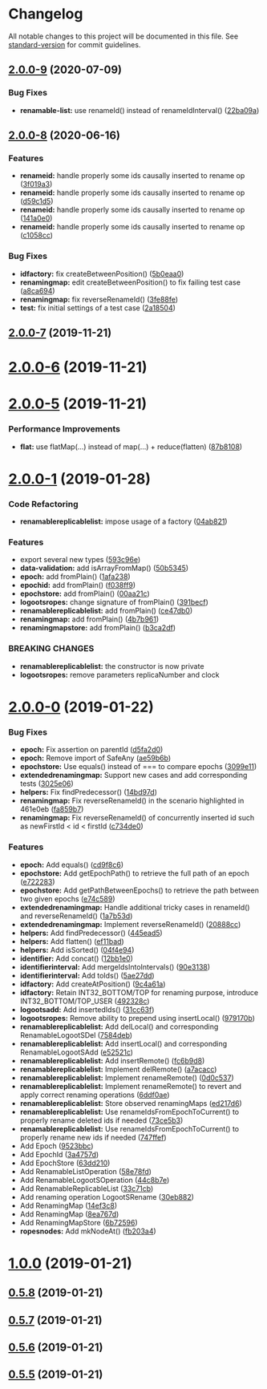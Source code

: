 # Changelog

All notable changes to this project will be documented in this file. See [standard-version](https://github.com/conventional-changelog/standard-version) for commit guidelines.

## [2.0.0-9](https://github.com/coast-team/mute-structs/compare/v2.0.0-8...v2.0.0-9) (2020-07-09)


### Bug Fixes

* **renamable-list:** use renameId() instead of renameIdInterval() ([22ba09a](https://github.com/coast-team/mute-structs/commit/22ba09ace073d2d9e4244cb7dc462a42c169f1f4))

## [2.0.0-8](https://github.com/coast-team/mute-structs/compare/v2.0.0-7...v2.0.0-8) (2020-06-16)


### Features

* **renameid:** handle properly some ids causally inserted to rename op ([3f019a3](https://github.com/coast-team/mute-structs/commit/3f019a3b5bcceb0576c22bb6d7566edb00f34ed1))
* **renameid:** handle properly some ids causally inserted to rename op ([d59c1d5](https://github.com/coast-team/mute-structs/commit/d59c1d58f1ff58933a8e7e33f271a2a04e746a0b))
* **renameid:** handle properly some ids causally inserted to rename op ([141a0e0](https://github.com/coast-team/mute-structs/commit/141a0e0e7027fca4dc3ee80551bb289e04c5f780))
* **renameid:** handle properly some ids causally inserted to rename op ([c1058cc](https://github.com/coast-team/mute-structs/commit/c1058ccd60618e833ffe449227c1899aab53b2bc))


### Bug Fixes

* **idfactory:** fix createBetweenPosition() ([5b0eaa0](https://github.com/coast-team/mute-structs/commit/5b0eaa0938239e689e589753e9bea2ea3c11b20f))
* **renamingmap:** edit createBetweenPosition() to fix failing test case ([a8ca694](https://github.com/coast-team/mute-structs/commit/a8ca6943dd2362a65cfb7449611f4cf40afe0293))
* **renamingmap:** fix reverseRenameId() ([3fe88fe](https://github.com/coast-team/mute-structs/commit/3fe88fe42ea3608b4fcc43ada6a250c9916d475a))
* **test:** fix initial settings of a test case ([2a18504](https://github.com/coast-team/mute-structs/commit/2a1850429870af90863554513463d0ef82754b47))

## [2.0.0-7](https://github.com/coast-team/mute-structs/compare/v2.0.0-6...v2.0.0-7) (2019-11-21)

<a name="2.0.0-6"></a>
# [2.0.0-6](https://github.com/coast-team/mute-structs/compare/v2.0.0-5...v2.0.0-6) (2019-11-21)



<a name="2.0.0-5"></a>
# [2.0.0-5](https://github.com/coast-team/mute-structs/compare/v2.0.0-4...v2.0.0-5) (2019-11-21)


### Performance Improvements

* **flat:** use flatMap(...) instead of map(...) + reduce(flatten) ([87b8108](https://github.com/coast-team/mute-structs/commit/87b8108))



<a name="2.0.0-1"></a>
# [2.0.0-1](https://github.com/coast-team/mute-structs/compare/v2.0.0-0...v2.0.0-1) (2019-01-28)


### Code Refactoring

* **renamablereplicablelist:** impose usage of a factory ([04ab821](https://github.com/coast-team/mute-structs/commit/04ab821))


### Features

* export several new types ([593c96e](https://github.com/coast-team/mute-structs/commit/593c96e))
* **data-validation:** add isArrayFromMap() ([50b5345](https://github.com/coast-team/mute-structs/commit/50b5345))
* **epoch:** add fromPlain() ([1afa238](https://github.com/coast-team/mute-structs/commit/1afa238))
* **epochid:** add fromPlain() ([f038ff9](https://github.com/coast-team/mute-structs/commit/f038ff9))
* **epochstore:** add fromPlain() ([00aa21c](https://github.com/coast-team/mute-structs/commit/00aa21c))
* **logootsropes:** change signature of fromPlain() ([391becf](https://github.com/coast-team/mute-structs/commit/391becf))
* **renamablereplicablelist:** add fromPlain() ([ce47db0](https://github.com/coast-team/mute-structs/commit/ce47db0))
* **renamingmap:** add fromPlain() ([4b7b961](https://github.com/coast-team/mute-structs/commit/4b7b961))
* **renamingmapstore:** add fromPlain() ([b3ca2df](https://github.com/coast-team/mute-structs/commit/b3ca2df))


### BREAKING CHANGES

* **renamablereplicablelist:** the constructor is now private
* **logootsropes:** remove parameters replicaNumber and clock



<a name="2.0.0-0"></a>
# [2.0.0-0](https://github.com/coast-team/mute-structs/compare/v1.0.0...v2.0.0-0) (2019-01-22)


### Bug Fixes

* **epoch:** Fix assertion on parentId ([d5fa2d0](https://github.com/coast-team/mute-structs/commit/d5fa2d0))
* **epoch:** Remove import of SafeAny ([ae59b6b](https://github.com/coast-team/mute-structs/commit/ae59b6b))
* **epochstore:** Use equals() instead of === to compare epochs ([3099e11](https://github.com/coast-team/mute-structs/commit/3099e11))
* **extendedrenamingmap:** Support new cases and add corresponding tests ([3025e06](https://github.com/coast-team/mute-structs/commit/3025e06))
* **helpers:** Fix findPredecessor() ([14bd97d](https://github.com/coast-team/mute-structs/commit/14bd97d))
* **renamingmap:** Fix reverseRenameId() in the scenario highlighted in 461e0eb ([fa859b7](https://github.com/coast-team/mute-structs/commit/fa859b7))
* **renamingmap:** Fix reverseRenameId() of concurrently inserted id such as newFirstId < id < firstId ([c734de0](https://github.com/coast-team/mute-structs/commit/c734de0))


### Features

* **epoch:** Add equals() ([cd9f8c6](https://github.com/coast-team/mute-structs/commit/cd9f8c6))
* **epochstore:** Add getEpochPath() to retrieve the full path of an epoch ([e722283](https://github.com/coast-team/mute-structs/commit/e722283))
* **epochstore:** Add getPathBetweenEpochs() to retrieve the path between two given epochs ([e74c589](https://github.com/coast-team/mute-structs/commit/e74c589))
* **extendedrenamingmap:** Handle additional tricky cases in renameId() and reverseRenameId() ([1a7b53d](https://github.com/coast-team/mute-structs/commit/1a7b53d))
* **extendedrenamingmap:** Implement reverseRenameId() ([20888cc](https://github.com/coast-team/mute-structs/commit/20888cc))
* **helpers:** Add findPredecessor() ([445ead5](https://github.com/coast-team/mute-structs/commit/445ead5))
* **helpers:** Add flatten() ([ef11bad](https://github.com/coast-team/mute-structs/commit/ef11bad))
* **helpers:** Add isSorted() ([04f4e94](https://github.com/coast-team/mute-structs/commit/04f4e94))
* **identifier:** Add concat() ([12bb1e0](https://github.com/coast-team/mute-structs/commit/12bb1e0))
* **identifierinterval:** Add mergeIdsIntoIntervals() ([90e3138](https://github.com/coast-team/mute-structs/commit/90e3138))
* **identifierinterval:** Add toIds() ([5ae27dd](https://github.com/coast-team/mute-structs/commit/5ae27dd))
* **idfactory:** Add createAtPosition() ([9c4a61a](https://github.com/coast-team/mute-structs/commit/9c4a61a))
* **idfactory:** Retain INT32_BOTTOM/TOP for renaming purpose, introduce INT32_BOTTOM/TOP_USER ([492328c](https://github.com/coast-team/mute-structs/commit/492328c))
* **logootsadd:** Add insertedIds() ([31cc63f](https://github.com/coast-team/mute-structs/commit/31cc63f))
* **logootsropes:** Remove ability to prepend using insertLocal() ([979170b](https://github.com/coast-team/mute-structs/commit/979170b))
* **renamablereplicablelist:** Add delLocal() and corresponding RenamableLogootSDel ([7584deb](https://github.com/coast-team/mute-structs/commit/7584deb))
* **renamablereplicablelist:** Add insertLocal() and corresponding RenamableLogootSAdd ([e52521c](https://github.com/coast-team/mute-structs/commit/e52521c))
* **renamablereplicablelist:** Add insertRemote() ([fc6b9d8](https://github.com/coast-team/mute-structs/commit/fc6b9d8))
* **renamablereplicablelist:** Implement delRemote() ([a7acacc](https://github.com/coast-team/mute-structs/commit/a7acacc))
* **renamablereplicablelist:** Implement renameRemote() ([0d0c537](https://github.com/coast-team/mute-structs/commit/0d0c537))
* **renamablereplicablelist:** Implement renameRemote() to revert and apply correct renaming operations ([6ddf0ae](https://github.com/coast-team/mute-structs/commit/6ddf0ae))
* **renamablereplicablelist:** Store observed renamingMaps ([ed217d6](https://github.com/coast-team/mute-structs/commit/ed217d6))
* **renamablereplicablelist:** Use renameIdsFromEpochToCurrent() to properly rename deleted ids if needed ([73ce5b3](https://github.com/coast-team/mute-structs/commit/73ce5b3))
* **renamablereplicablelist:** Use renameIdsFromEpochToCurrent() to properly rename new ids if needed ([747ffef](https://github.com/coast-team/mute-structs/commit/747ffef))
* Add Epoch ([9523bbc](https://github.com/coast-team/mute-structs/commit/9523bbc))
* Add EpochId ([3a4757d](https://github.com/coast-team/mute-structs/commit/3a4757d))
* Add EpochStore ([63dd210](https://github.com/coast-team/mute-structs/commit/63dd210))
* Add RenamableListOperation ([58e78fd](https://github.com/coast-team/mute-structs/commit/58e78fd))
* Add RenamableLogootSOperation ([44c8b7e](https://github.com/coast-team/mute-structs/commit/44c8b7e))
* Add RenamableReplicableList ([33c71cb](https://github.com/coast-team/mute-structs/commit/33c71cb))
* Add renaming operation LogootSRename ([30eb882](https://github.com/coast-team/mute-structs/commit/30eb882))
* Add RenamingMap ([14ef3c8](https://github.com/coast-team/mute-structs/commit/14ef3c8))
* Add RenamingMap ([8ea767d](https://github.com/coast-team/mute-structs/commit/8ea767d))
* Add RenamingMapStore ([6b72596](https://github.com/coast-team/mute-structs/commit/6b72596))
* **ropesnodes:** Add mkNodeAt() ([fb203a4](https://github.com/coast-team/mute-structs/commit/fb203a4))



<a name="1.0.0"></a>
# [1.0.0](https://github.com/coast-team/mute-structs/compare/v0.5.8...v1.0.0) (2019-01-21)



<a name="0.5.8"></a>
## [0.5.8](https://github.com/coast-team/mute-structs/compare/v0.5.7...v0.5.8) (2019-01-21)



<a name="0.5.7"></a>
## [0.5.7](https://github.com/coast-team/mute-structs/compare/v0.5.6...v0.5.7) (2019-01-21)



<a name="0.5.6"></a>
## [0.5.6](https://github.com/coast-team/mute-structs/compare/v0.5.5...v0.5.6) (2019-01-21)



<a name="0.5.5"></a>
## [0.5.5](https://github.com/coast-team/mute-structs/compare/v0.5.4...v0.5.5) (2019-01-21)
